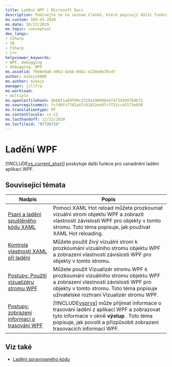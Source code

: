 ```yaml
---
title: Ladění WPF | Microsoft Docs
description: Podívejte se na seznam článků, které popisují další funkce v aplikaci Visual Studio, které usnadňují ladění aplikací Windows Presentation Foundation (WPF).
ms.custom: SEO-VS-2020
ms.date: 10/22/2019
ms.topic: conceptual
dev_langs:
- CSharp
- VB
- FSharp
- C++
helpviewer_keywords:
- WPF, debugging
- debugging, WPF
ms.assetid: 7948e8a6-40b2-4ebb-8461-e220a9e78cd7
author: mikejo5000
ms.author: mikejo
manager: jillfra
ms.workload:
- multiple
ms.openlocfilehash: bb68f1a89f09c2229a190098ebf47343d9784b72
ms.sourcegitcommit: fcfd0fc7702a47c81832ea97cf721cca5173e930
ms.translationtype: MT
ms.contentlocale: cs-CZ
ms.lasthandoff: 12/22/2020
ms.locfileid: "97726719"
---
```

# <a name="debugging-wpf"></a>Ladění WPF

[!INCLUDE[vs_current_short](../code-quality/includes/vs_current_short_md.md)] poskytuje další funkce pro usnadnění ladění aplikací WPF.

## <a name="related-topics"></a>Související témata

| Nadpis | Popis |
| - | - |
| [Psaní a ladění spuštěného kódu XAML](../xaml-tools/xaml-hot-reload.md) | Pomocí XAML Hot reload můžete prozkoumat vizuální strom objektu WPF a zobrazit vlastnosti závislosti WPF pro objekty v tomto stromu. Toto téma popisuje, jak používat XAML Hot reloading. |
| [Kontrola vlastností XAML při ladění](../xaml-tools/xaml-hot-reload.md) | Můžete použít živý vizuální strom k prozkoumání vizuálního stromu objektu WPF a zobrazení vlastností závislosti WPF pro objekty v tomto stromu. |
| [Postupy: Použití vizualizéru stromu WPF](../debugger/how-to-use-the-wpf-tree-visualizer.md) | Můžete použít Vizualizér stromu WPF k prozkoumání vizuálního stromu objektu WPF a zobrazení vlastností závislosti WPF pro objekty v tomto stromu. Toto téma popisuje uživatelské rozhraní Vizualizér stromu WPF. |
| [Postupy: zobrazení informací o trasování WPF](../debugger/how-to-display-wpf-trace-information.md) | [!INCLUDE[vsprvs](../code-quality/includes/vsprvs_md.md)] může přijímat informace o trasování ladění z aplikací WPF a zobrazovat tyto informace v okně **výstup** . Toto téma popisuje, jak povolit a přizpůsobit zobrazení trasovacích informací WPF. |

## <a name="see-also"></a>Viz také
- [Ladění spravovaného kódu](../debugger/debugging-managed-code.md)